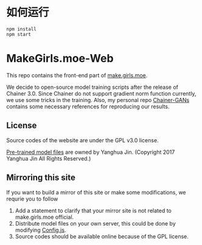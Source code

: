 # 如何运行

```
npm install
npm start
```


# MakeGirls.moe-Web

This repo contains the front-end part of [make.girls.moe](http://make.girls.moe/).

We decide to open-source model training scripts after the release of Chainer 3.0. Since Chainer do not support gradient norm function currently, we use some tricks in the training. 
Also, my personal repo [Chainer-GANs](https://github.com/Aixile/chainer-gan-experiments) contains some necessary references for reproducing our results.

## License
Source codes of the website are under the GPL v3.0 license.

[Pre-trained model files](https://github.com/makegirlsmoe/makegirls.moe_web/tree/master/public/models) are owned by Yanghua Jin. 
(Copyright 2017 Yanghua Jin All Rights Reserved.)

## Mirroring this site
If you want to build a mirror of this site or make some modifications, we requrie you to follow

1. Add a statement to clarify that your mirror site is not related to make.girls.moe official.
2. Distribute model files on your own server, this could be done by modifying [Config.js](https://github.com/makegirlsmoe/makegirls.moe_web/blob/master/src/Config.js).
3. Source codes should be available online because of the GPL license.
